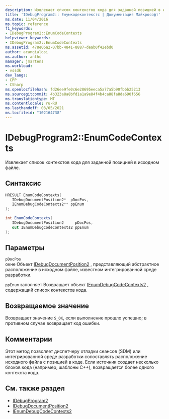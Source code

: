 ```yaml
---
description: Извлекает список контекстов кода для заданной позицией в исходном файле.
title: 'IDebugProgram2:: Енумкодеконтекстс | Документация Майкрософт'
ms.date: 11/04/2016
ms.topic: reference
f1_keywords:
- IDebugProgram2::EnumCodeContexts
helpviewer_keywords:
- IDebugProgram2::EnumCodeContexts
ms.assetid: 478e06a2-07bb-4841-8887-deab0f42ebd0
author: acangialosi
ms.author: anthc
manager: jmartens
ms.workload:
- vssdk
dev_langs:
- CPP
- CSharp
ms.openlocfilehash: fd26ee9fe0c6e28695eeca5a77a5b90fbbb25213
ms.sourcegitcommit: 4b323a8a8bfd1a1a9e84f4b4ca88fa8da690f656
ms.translationtype: MT
ms.contentlocale: ru-RU
ms.lasthandoff: 03/05/2021
ms.locfileid: "102164738"
---
```

# <a name="idebugprogram2enumcodecontexts"></a>IDebugProgram2::EnumCodeContexts
Извлекает список контекстов кода для заданной позицией в исходном файле.

## <a name="syntax"></a>Синтаксис

```cpp
HRESULT EnumCodeContexts( 
   IDebugDocumentPosition2*  pDocPos,
   IEnumDebugCodeContexts2** ppEnum
);
```

```csharp
int EnumCodeContexts( 
   IDebugDocumentPosition2     pDocPos,
   out IEnumDebugCodeContexts2 ppEnum
);
```

## <a name="parameters"></a>Параметры
`pDocPos`\
окне Объект [IDebugDocumentPosition2](../../../extensibility/debugger/reference/idebugdocumentposition2.md) , представляющий абстрактное расположение в исходном файле, известном интегрированной среде разработки.

`ppEnum` заполняет Возвращает объект [IEnumDebugCodeContexts2](../../../extensibility/debugger/reference/ienumdebugcodecontexts2.md) , содержащий список контекстов кода.

## <a name="return-value"></a>Возвращаемое значение
 Возвращает значение `S_OK`, если выполнение прошло успешно; в противном случае возвращает код ошибки.

## <a name="remarks"></a>Комментарии
 Этот метод позволяет диспетчеру отладки сеансов (SDM) или интегрированной среде разработки сопоставлять расположение исходного файла с позицией в коде. Если источник создает несколько блоков кода (например, шаблоны C++), возвращается более одного контекста кода.

## <a name="see-also"></a>См. также раздел
- [IDebugProgram2](../../../extensibility/debugger/reference/idebugprogram2.md)
- [IDebugDocumentPosition2](../../../extensibility/debugger/reference/idebugdocumentposition2.md)
- [IEnumDebugCodeContexts2](../../../extensibility/debugger/reference/ienumdebugcodecontexts2.md)
